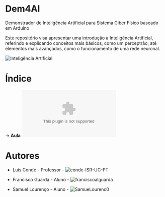 # Dem4AI
Demonstrador de Inteligência Artificial para Sistema Ciber Físico baseado em Arduino

Este repositório visa apresentar uma introdução à Inteligência Artificial, referindo e explicando conceitos mais básicos, como um perceptrão, até elementos mais avançados, como o funcionamento de uma rede neuronal.



![Inteligência Artificial](https://static.globalnoticias.pt/dn/image.jpg?brand=DN&type=generate&guid=8f17d617-5115-442d-be6d-1839e786d46e&w=800&h=450&t=20221225215537)


# Índice

-> **Aula** ![1. Introdução à Inteligência Artificial](https://github.com/ipleiria-robotics/Dem4AI/blob/main/1.%20Introdu%C3%A7%C3%A3o%20%C3%A0%20Intelig%C3%AAncia%20Artificial.pptx)


# Autores
 
 - Luís Conde - Professor - ![conde-ISR-UC-PT](https://github.com/conde-ISR-UC-PT)
 
 - Francisco Guarda - Aluno - ![franciscoalguarda]()
 - Samuel Lourenço  - Aluno - ![SamueLourenc0](https://github.com/SamueLourenc0)
